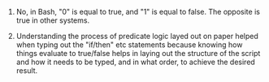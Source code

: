 1. No, in Bash, "0" is equal to true, and "1" is equal to false. The opposite is true in other systems.

2. Understanding the process of predicate logic layed out on paper helped when typing out the "if/then" etc statements because knowing how things evaluate to true/false helps in laying out the structure of the script and how it needs to be typed, and in what order, to achieve the desired result.

